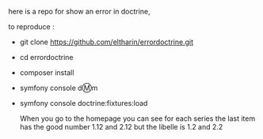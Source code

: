 here is a repo for show an error in doctrine,

to reproduce : 

- git clone https://github.com/eltharin/errordoctrine.git
- cd errordoctrine
- composer install
- symfony console d:m:m
- symfony console doctrine:fixtures:load

  When you go to the homepage you can see for each series the last item has the good number 1.12 and 2.12 but the libelle is 1.2 and 2.2
